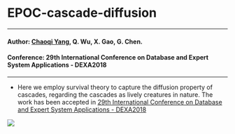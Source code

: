 # EPOC-cascade-diffusion
---
#### Author: <a href="http://chaoqiyang.com">Chaoqi Yang</a>, Q. Wu, X. Gao, G. Chen.<br>
#### Conference: 29th International Conference on Database and Expert System Applications - DEXA2018
---
- Here we employ survival theory to capture the diffusion property of cascades, regarding the cascades as lively creatures in nature. The work has been accepted in <a href="http://www.dexa.org/accepted_papers/678">29th International Conference on Database and Expert System Applications - DEXA2018</a>
<img src="http://chaoqiyang.com/paper/DEXA2018.pdf">

